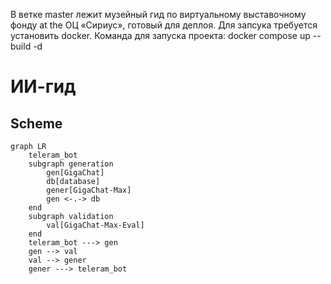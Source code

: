 В ветке master лежит музейный гид по виртуальному выставочному фонду at the ОЦ «Сириус», готовый для деплоя. 
Для запсука требуется установить docker. Команда для запуска проекта: docker compose up --build -d 

# ИИ-гид

## Scheme

```mermaid
graph LR
    teleram_bot
    subgraph generation
        gen[GigaChat]
        db[database]
        gener[GigaChat-Max]
        gen <-.-> db
    end
    subgraph validation
        val[GigaChat-Max-Eval]
    end
    teleram_bot ---> gen
    gen --> val
    val --> gener
    gener ---> teleram_bot
```
